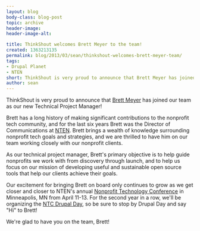 ```yaml
---
layout: blog
body-class: blog-post
topic: archive
header-image:
header-image-alt:

title: ThinkShout welcomes Brett Meyer to the team!
created: 1363213135
permalink: blog/2013/03/sean/thinkshout-welcomes-brett-meyer-team/
tags:
- Drupal Planet
- NTEN
short: ThinkShout is very proud to announce that Brett Meyer has joined our team.
author: sean
---
```

ThinkShout is very proud to announce that [Brett Meyer](https://twitter.com/brett_meyer) has joined our team as our new Technical Project Manager!

Brett has a long history of making significant contributions to the nonprofit tech community, and for the last six years Brett was the Director of Communications at [NTEN](http://www.nten.org/).  Brett brings a wealth of knowledge surrounding nonprofit tech goals and strategies, and we are thrilled to have him on our team working closely with our nonprofit clients.  

As our technical project manager, Brett's primary objective is to help guide nonprofits we work with from discovery through launch, and to help us focus on our mission of developing useful and sustainable open source tools that help our clients achieve their goals.

Our excitement for bringing Brett on board only continues to grow as we get closer and closer to NTEN's annual [Nonprofit Technology Conference](http://www.nten.org/ntc) in Minneapolis, MN from April 11-13. For the second year in a row, we'll be organizing the [NTC Drupal Day](http://www.nten.org/ntc/precon/drupal), so be sure to stop by Drupal Day and say "Hi" to Brett!

We're glad to have you on the team, Brett! 
